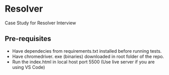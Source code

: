 # Resolver
Case Study for Resolver Interview

## Pre-requisites
* Have dependecies from requirements.txt installed before running tests.
* Have chromedriver. exe (binaries) downloaded in root folder of the repo.
* Run the index.html in local host port 5500 (Use live server if you are using VS Code)

